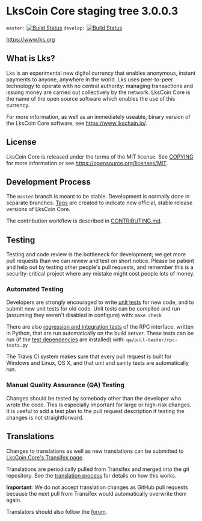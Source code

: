 LksCoin Core staging tree 3.0.0.3
===============================

`master:` [![Build Status](https://travis-ci.org/lkspay/lks.svg?branch=master)](https://travis-ci.org/lkspay/lks) `develop:` [![Build Status](https://travis-ci.org/lkspay/lks.svg?branch=develop)](https://travis-ci.org/lkspay/lks/branches)

https://www.lks.org


What is Lks?
----------------

Lks is an experimental new digital currency that enables anonymous, instant
payments to anyone, anywhere in the world. Lks uses peer-to-peer technology
to operate with no central authority: managing transactions and issuing money
are carried out collectively by the network. LksCoin Core is the name of the open
source software which enables the use of this currency.

For more information, as well as an immediately useable, binary version of
the LksCoin Core software, see https://www.lkschain.io/.


License
-------

LksCoin Core is released under the terms of the MIT license. See [COPYING](COPYING) for more
information or see https://opensource.org/licenses/MIT.

Development Process
-------------------

The `master` branch is meant to be stable. Development is normally done in separate branches.
[Tags](https://github.com/LKSCOIN/lkscoin/) are created to indicate new official,
stable release versions of LksCoin Core.

The contribution workflow is described in [CONTRIBUTING.md](CONTRIBUTING.md).

Testing
-------

Testing and code review is the bottleneck for development; we get more pull
requests than we can review and test on short notice. Please be patient and help out by testing
other people's pull requests, and remember this is a security-critical project where any mistake might cost people
lots of money.

### Automated Testing

Developers are strongly encouraged to write [unit tests](/doc/unit-tests.md) for new code, and to
submit new unit tests for old code. Unit tests can be compiled and run
(assuming they weren't disabled in configure) with: `make check`

There are also [regression and integration tests](/qa) of the RPC interface, written
in Python, that are run automatically on the build server.
These tests can be run (if the [test dependencies](/qa) are installed) with: `qa/pull-tester/rpc-tests.py`

The Travis CI system makes sure that every pull request is built for Windows
and Linux, OS X, and that unit and sanity tests are automatically run.

### Manual Quality Assurance (QA) Testing

Changes should be tested by somebody other than the developer who wrote the
code. This is especially important for large or high-risk changes. It is useful
to add a test plan to the pull request description if testing the changes is
not straightforward.

Translations
------------

Changes to translations as well as new translations can be submitted to
[LksCoin Core's Transifex page](https://www.transifex.com/projects/p/lks/).

Translations are periodically pulled from Transifex and merged into the git repository. See the
[translation process](doc/translation_process.md) for details on how this works.

**Important**: We do not accept translation changes as GitHub pull requests because the next
pull from Transifex would automatically overwrite them again.

Translators should also follow the [forum](https://www.cam.tv/lksfoundation).
